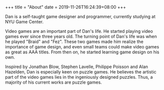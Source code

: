 +++
title = "About"
date = 2019-11-26T16:24:39+08:00
+++

Dan is a self-taught game designer and programmer, currently studying at NYU Game Center.

Video games are an important part of Dan's life. He started playing video games ever since three years old. The turning point of Dan's life was when he played "Braid" and "Fez". These two games made him realize the importance of game design, and even small teams could make video games as great as AAA titles. From then on, he started learning game design on his own.

Inspired by Jonathan Blow, Stephen Lavelle, Philippe Poisson and Alan Hazelden, Dan is especially keen on puzzle games. He believes the artistic part of the video games lies in the ingeniously designed puzzles. Thus, a majority of his current works are puzzle games.
